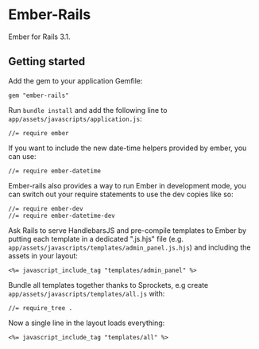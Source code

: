 Ember-Rails
================

Ember for Rails 3.1.

Getting started
---------------

Add the gem to your application Gemfile:

    gem "ember-rails"

Run `bundle install` and add the following line to 
`app/assets/javascripts/application.js`:

    //= require ember

If you want to include the new date-time helpers provided by ember, you
can use:

    //= require ember-datetime

Ember-rails also provides a way to run Ember in development mode, you
can switch out your require statements to use the dev copies like so:

    //= require ember-dev
    //= require ember-datetime-dev

Ask Rails to serve HandlebarsJS and pre-compile templates to Ember
by putting each template in a dedicated ".js.hjs" file
(e.g. `app/assets/javascripts/templates/admin_panel.js.hjs`)
and including the assets in your layout:

    <%= javascript_include_tag "templates/admin_panel" %>

Bundle all templates together thanks to Sprockets,
e.g create `app/assets/javascripts/templates/all.js` with:

    //= require_tree .

Now a single line in the layout loads everything:

    <%= javascript_include_tag "templates/all" %>
